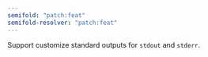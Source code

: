 ```yaml
---
semifold: "patch:feat"
semifold-resolver: "patch:feat"
---
```


Support customize standard outputs for `stdout` and `stderr`.
